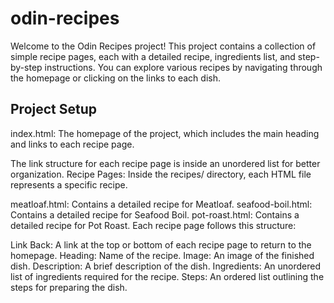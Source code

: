 # odin-recipes

Welcome to the Odin Recipes project! This project contains a collection of simple recipe pages, each with a detailed recipe, ingredients list, and step-by-step instructions. You can explore various recipes by navigating through the homepage or clicking on the links to each dish.

## Project Setup

index.html: The homepage of the project, which includes the main heading and links to each recipe page.

The link structure for each recipe page is inside an unordered list for better organization.
Recipe Pages: Inside the recipes/ directory, each HTML file represents a specific recipe.

meatloaf.html: Contains a detailed recipe for Meatloaf.
seafood-boil.html: Contains a detailed recipe for Seafood Boil.
pot-roast.html: Contains a detailed recipe for Pot Roast.
Each recipe page follows this structure:

Link Back: A link at the top or bottom of each recipe page to return to the homepage.
Heading: Name of the recipe.
Image: An image of the finished dish.
Description: A brief description of the dish.
Ingredients: An unordered list of ingredients required for the recipe.
Steps: An ordered list outlining the steps for preparing the dish.